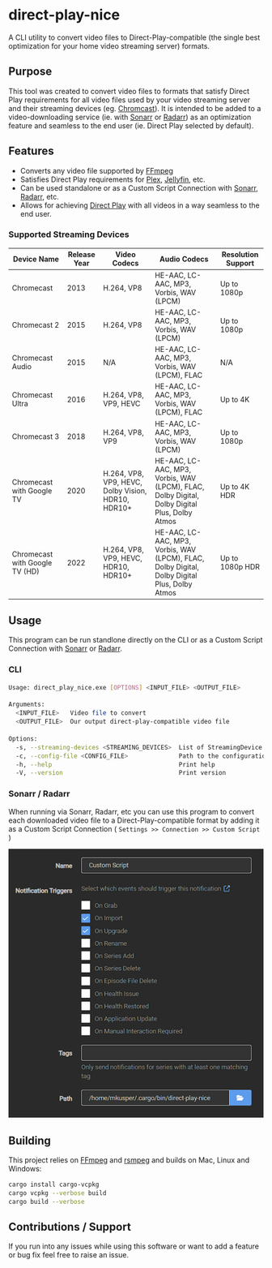 # direct-play-nice

A CLI utility to convert video files to Direct-Play-compatible (the single best optimization for your home video streaming server) formats.

## Purpose

This tool was created to convert video files to formats that satisfy Direct Play requirements for all video files used by your video streaming server and their streaming devices (eg. [Chromcast](https://developers.google.com/cast/docs/media)). It is intended to be added to a video-downloading service (ie. with [Sonarr](https://wiki.servarr.com/sonarr/custom-scripts) or [Radarr](https://wiki.servarr.com/radarr/custom-scripts)) as an optimization feature and seamless to the end user (ie. Direct Play selected by default).

## Features

- Converts any video file supported by [FFmpeg](https://www.ffmpeg.org/)
- Satisfies Direct Play requirements for [Plex](https://www.plex.tv/), [Jellyfin](https://jellyfin.org/), etc.
- Can be used standalone or as a Custom Script Connection with [Sonarr](https://wiki.servarr.com/sonarr/custom-scripts), [Radarr](https://wiki.servarr.com/radarr/custom-scripts), etc.
- Allows for achieving [Direct Play](https://support.plex.tv/articles/200250387-streaming-media-direct-play-and-direct-stream/) with all videos in a way seamless to the end user.

### Supported Streaming Devices

|Device Name                   |Release Year|Video Codecs                                      |Audio Codecs                                                                                 |Resolution Support|
|------------------------------|------------|--------------------------------------------------|---------------------------------------------------------------------------------------------|------------------|
|Chromecast                    |2013        |H.264, VP8                                        |HE-AAC, LC-AAC, MP3, Vorbis, WAV (LPCM)                                                      |Up to 1080p       |
|Chromecast 2                  |2015        |H.264, VP8                                        |HE-AAC, LC-AAC, MP3, Vorbis, WAV (LPCM)                                                      |Up to 1080p       |
|Chromecast Audio              |2015        |N/A                                               |HE-AAC, LC-AAC, MP3, Vorbis, WAV (LPCM), FLAC                                                |N/A               |
|Chromecast Ultra              |2016        |H.264, VP8, VP9, HEVC                             |HE-AAC, LC-AAC, MP3, Vorbis, WAV (LPCM), FLAC                                                |Up to 4K          |
|Chromecast 3                  |2018        |H.264, VP8, VP9                                   |HE-AAC, LC-AAC, MP3, Vorbis, WAV (LPCM)                                                      |Up to 1080p       |
|Chromecast with Google TV     |2020        |H.264, VP8, VP9, HEVC, Dolby Vision, HDR10, HDR10+|HE-AAC, LC-AAC, MP3, Vorbis, WAV (LPCM), FLAC, Dolby Digital, Dolby Digital Plus, Dolby Atmos|Up to 4K HDR      |
|Chromecast with Google TV (HD)|2022        |H.264, VP8, VP9, HEVC, HDR10, HDR10+              |HE-AAC, LC-AAC, MP3, Vorbis, WAV (LPCM), FLAC, Dolby Digital, Dolby Digital Plus, Dolby Atmos|Up to 1080p HDR   |


## Usage

This program can be run standlone directly on the CLI or as a Custom Script Connection with [Sonarr](https://wiki.servarr.com/sonarr/custom-scripts) or [Radarr](https://wiki.servarr.com/radarr/custom-scripts).

### CLI

``` bash
Usage: direct_play_nice.exe [OPTIONS] <INPUT_FILE> <OUTPUT_FILE>

Arguments:
  <INPUT_FILE>   Video file to convert
  <OUTPUT_FILE>  Our output direct-play-compatible video file

Options:
  -s, --streaming-devices <STREAMING_DEVICES>  List of StreamingDevice
  -c, --config-file <CONFIG_FILE>              Path to the configuration file
  -h, --help                                   Print help
  -V, --version                                Print version
```

### Sonarr / Radarr

When running via Sonarr, Radarr, etc you can use this program to convert each downloaded video file to a Direct-Play-compatible format by adding it as a Custom Script Connection ( `Settings >> Connection >> Custom Script` )

![Running as a custom script in Sonarr](media/readme/sonarr-add-custom-script.png)

## Building

This project relies on [FFmpeg](https://www.ffmpeg.org/) and [rsmpeg](https://github.com/larksuite/rsmpeg) and builds on Mac, Linux and Windows:

```bash
cargo install cargo-vcpkg
cargo vcpkg --verbose build
cargo build --verbose
```

## Contributions / Support

If you run into any issues while using this software or want to add a feature or bug fix feel free to raise an issue.

